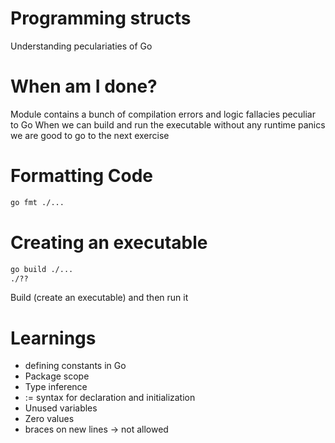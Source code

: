 # Programming structs

Understanding peculariaties of Go

# When am I done?

Module contains a bunch of compilation errors and logic fallacies peculiar to Go
When we can build and run the executable without any runtime panics we are good to go to the next exercise

# Formatting Code
```sh
go fmt ./...
```

# Creating an executable
```sh
go build ./...
./??
```
Build (create an executable) and then run it

# Learnings
- defining constants in Go
- Package scope
- Type inference
- := syntax for declaration and initialization
- Unused variables
- Zero values
- braces on new lines -> not allowed